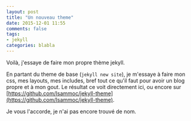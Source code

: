 ```yaml
---
layout: post
title: "Un nouveau theme"
date: 2015-12-01 11:55
comments: false
tags:
- jekyll
categories: blabla
---
```

Voilà, j'essaye de faire mon propre thème jekyll.

En partant du theme de base (`jekyll new site`), je m'essaye à faire mon css, mes layouts, mes includes, bref tout ce qu'il faut pour avoir un blog propre et à mon gout.
Le résultat ce voit directement ici, ou encore sur [https://github.com/Isammoc/jekyll-theme](https://github.com/Isammoc/jekyll-theme).

Je vous l'accorde, je n'ai pas encore trouvé de nom.

